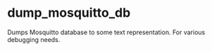 # dump_mosquitto_db
Dumps Mosquitto database to some text representation. For various debugging needs.

